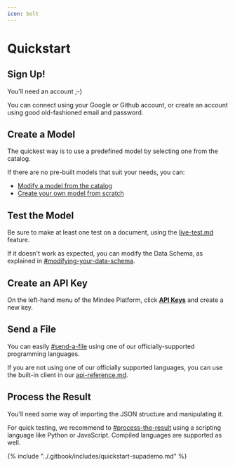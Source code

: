 ```yaml
---
icon: bolt
---
```


# Quickstart

## Sign Up!

You'll need an account ;-)

You can connect using your Google or Github account, or create an account using good old-fashioned email and password.

## Create a Model

The quickest way is to use a predefined model by selecting one from the catalog.

If there are no pre-built models that suit your needs, you can:

* [Modify a model from the catalog](defining-a-model.md#from-an-existing-model)
* [Create your own model from scratch](defining-a-model.md#from-scratch)

## Test the Model

Be sure to make at least one test on a document, using the [live-test.md](../models/live-test.md "mention") feature.

If it doesn't work as expected, you can modify the Data Schema, as explained in [#modifying-your-data-schema](../models/models-overview.md#modifying-your-data-schema "mention").

## Create an API Key

On the left-hand menu of the Mindee Platform, click [**API Keys**](https://app.mindee.com/api-keys) and create a new key.

## Send a File

You can easily [#send-a-file](quickstart.md#send-a-file "mention") using one of our officially-supported programming languages.

If you are not using one of our officially supported languages, you can use the built-in client in our [api-reference.md](../integrations/api-reference.md "mention").

## Process the Result

You'll need some way of importing the JSON structure and manipulating it.

For quick testing, we recommend to [#process-the-result](quickstart.md#process-the-result "mention") using a scripting language like Python or JavaScript. Compiled languages are supported as well.



{% include "../.gitbook/includes/quickstart-supademo.md" %}
